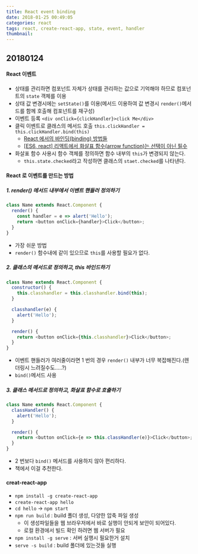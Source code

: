 ```yaml
---
title: React event binding
date: 2018-01-25 00:49:05
categories: react
tags: react, create-react-app, state, event, handler
thumbnail:
---
```


## 20180124

#### React 이벤트

* 상태를 관리하면 컴포넌트 자체가 상태를 관리하는 값으로 기억해야 하므로 컴포넌트의 `state` 객체를 이용
* 상태 값 변경시에는 `setState()`를 이용(메서드 이용하여 값 변경시 `render()`메서드를 함께 호출해 컴포넌트를 재구성)
* 이벤트 등록 `<div onClick={clickHandler}>click Me</div>`
* 클릭 이벤트로 클래스의 메서드 호출 `this.clickHandler = this.clickHandler.bind(this)`
  * [React 에서의 바인딩(binding) 방법들](https://goo.gl/Hrpfpk)
  * [[ES6, react] 리액트에서 화살표 함수(arrow function)는 선택이 아닌 필수](https://goo.gl/Bd2VDB)
* 화살표 함수 사용시 함수 객체를 정의하면 함수 내부의 `this`가 변경되지 않는다.
  * `this.state.checked`라고 작성하면 클래스의 `staet.checked`를 나타낸다.

#### React 로 이벤트를 만드는 방법

##### 1. render() 메서드 내부에서 이벤트 핸들러 정의하기

```js
class Name extends React.Component {
  render() {
    const handler = e => alert('Hello');
    return <button onClick={handler}>Click</button>;
  }
}
```

* 가장 쉬운 방법
* `render()` 함수내에 같이 있으므로 `this`를 사용할 필요가 없다.

##### 2. 클래스의 메서드로 정의하고, this 바인드하기

```js
class Name extends React.Component {
  constructor() {
    this.classhandler = this.classhandler.bind(this);
  }

  classhandler(e) {
    alert('Hello');
  }

  render() {
    return <button onClick={this.classhandler}>Click</button>;
  }
}
```

* 이벤트 핸들러가 여러줄이라면 1 번의 경우 `render()` 내부가 너무 복잡해진다.(렌더링시 느려질수도.....?)
* `bind()`메서드 사용

##### 3. 클래스 메서드로 정의하고, 화살표 함수로 호출하기

```js
class Name extends React.Component {
  classHandler() {
    alert('Hello');
  }

  render() {
    return <button onClick={e => this.classHandler(e)}>Click</button>;
  }
}
```

* 2 번보다 `bind()` 메서드를 사용하지 않아 편리하다.
* 책에서 이걸 추천한다.

#### creat-react-app

* `npm install -g create-react-app`
* `create-react-app hello`
* `cd hello` -> `npm start`
* `npm run build` : build 폴더 생성, 다양한 압축 파일 생성
  * 이 생성파일들을 웹 브라우저에서 바로 실행이 안되게 보안이 되어있다.
  * 로컬 환경에서 빌드 확인 하려면 웹 서버가 필요
* `npm install -g serve` : 서버 실행시 필요한거 설치
* `serve -s build` : build 폴더에 있는것들 실행
